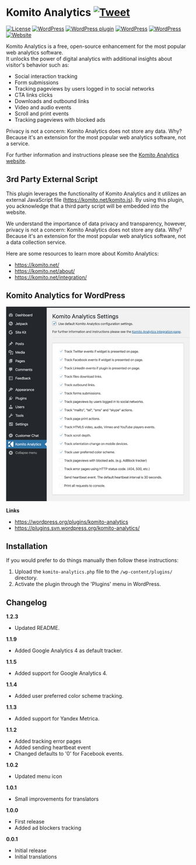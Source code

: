 # Komito Analytics [![Tweet](https://img.shields.io/twitter/url/http/shields.io.svg?style=social)](https://twitter.com/intent/tweet?text=Komito%20Analytics%20-%20Unlock%20the%20power%20of%20digital%20analytics%20with%20additional%20insights%20about%20visitor%27s%20behavior.&url=https://komito.net/&via=GitHub&hashtags=KomitoAnalytics,GoogleAnalytics,AdobeAnalytics,EventTracking,MediaTracking)

[![License](http://img.shields.io/:license-apache-blue.svg)](http://www.apache.org/licenses/LICENSE-2.0.html) [![WordPress](https://img.shields.io/wordpress/v/komito-analytics.svg)](https://wordpress.org/plugins/komito-analytics) [![WordPress plugin](https://img.shields.io/wordpress/plugin/v/komito-analytics.svg)](https://wordpress.org/plugins/komito-analytics) [![WordPress](https://img.shields.io/wordpress/plugin/r/komito-analytics.svg)](https://wordpress.org/support/plugin/komito-analytics/reviews/) [![WordPress](https://img.shields.io/wordpress/plugin/dt/komito-analytics.svg)](https://wordpress.org/plugins/komito-analytics/advanced/) [![Website](https://img.shields.io/website-up-down-green-red/https/komito.net.svg?style=flat)](https://komito.net)

Komito Analytics is a free, open-source enhancement for the most popular web analytics software.<br>
It unlocks the power of digital analytics with additional insights about visitor's behavior such as:

- Social interaction tracking
- Form submissions
- Tracking pageviews by users logged in to social networks
- CTA links clicks
- Downloads and outbound links
- Video and audio events
- Scroll and print events
- Tracking pageviews with blocked ads

Privacy is not a concern: Komito Analytics does not store any data.
Why? Because it's an extension for the most popular web analytics software, not a service.

For further information and instructions please see the [Komito Analytics website](https://komito.net).

## 3rd Party External Script

This plugin leverages the functionality of Komito Analytics and it utilizes an external JavaScript file (https://komito.net/komito.js).
By using this plugin, you acknowledge that a third party script will be embedded into the website.

We understand the importance of data privacy and transparency, however, privacy is not a concern: Komito Analytics does not store any data.
Why? Because it's an extension for the most popular web analytics software, not a data collection service.

Here are some resources to learn more about Komito Analytics:

- https://komito.net/
- https://komito.net/about/
- https://komito.net/integration/

## Komito Analytics for WordPress

![Screenshot](https://github.com/Datamart/Komito-WP/blob/master/assets/screenshot-1.png)

**Links**

- https://wordpress.org/plugins/komito-analytics
- https://plugins.svn.wordpress.org/komito-analytics/

## Installation

If you would prefer to do things manually then follow these instructions:

1. Upload the `komito-analytics.php` file to the `/wp-content/plugins/` directory.
1. Activate the plugin through the 'Plugins' menu in WordPress.

## Changelog

**1.2.3**

- Updated README.

**1.1.9**

- Added Google Analytics 4 as default tracker.

**1.1.5**

- Added support for Google Analytics 4.

**1.1.4**

- Added user preferred color scheme tracking.

**1.1.3**

- Added support for Yandex Metrica.

**1.1.2**

- Added tracking error pages
- Added sending heartbeat event
- Changed defaults to '0' for Facebook events.

**1.0.2**

- Updated menu icon

**1.0.1**

- Small improvements for translators

**1.0.0**

- First release
- Added ad blockers tracking

**0.0.1**

- Initial release
- Initial translations
